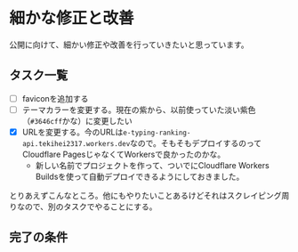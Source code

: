 # 細かな修正と改善

公開に向けて、細かい修正や改善を行っていきたいと思っています。

## タスク一覧

- [ ] faviconを追加する
- [ ] テーマカラーを変更する。現在の紫から、以前使っていた淡い紫色（`#3646cff`かな）に変更したい
- [x] URLを変更する。今のURLは`e-typing-ranking-api.tekihei2317.workers.dev`なので。そもそもデプロイするのってCloudflare PagesじゃなくてWorkersで良かったのかな。
  - 新しい名前でプロジェクトを作って、ついでにCloudflare Workers Buildsを使って自動デプロイできるようにしておきました。

とりあえずこんなところ。他にもやりたいことあるけどそれはスクレイピング周りなので、別のタスクでやることにする。

## 完了の条件
